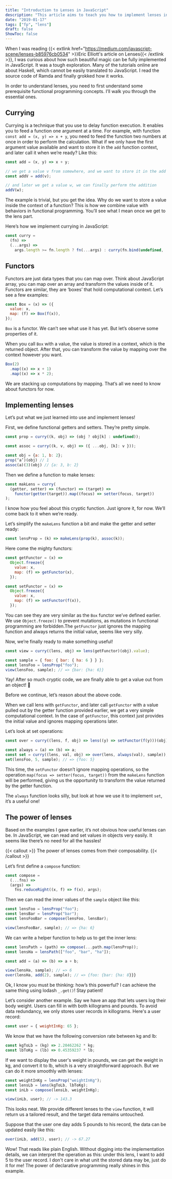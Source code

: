 ```yaml
---
title: "Introduction to Lenses in JavaScript"
description: "This article aims to teach you how to implement lenses in vanilla JavaScript. You'll appreciate the expressiveness of functional programming."
date: "2019-01-17"
tags: ["fp", "lens"]
draft: false
ShowToc: false
---
```


When I was reading {{< extlink href="https://medium.com/javascript-scene/lenses-b85976cb0534" >}}Eric Elliott's article on Lenses{{< /extlink >}},
I was curious about how such beautiful magic can be fully implemented in
JavaScript. It was a tough exploration. Many of the tutorials online are about
Haskell, which cannot be easily translated to JavaScript. I read the source code
of Ramda and finally grokked how it works.

In order to understand lenses, you need to first understand some prerequisite
functional programming concepts. I’ll walk you through the essential ones.

## Currying

Currying is a technique that you use to delay function execution. It enables you
to feed a function one argument at a time. For example, with function
`const add = (x, y) => x + y`, you need to feed the function two numbers at once
in order to perform the calculation. What if we only have the first argument
value available and want to store it in the `add` function context, and later
call it when we’re ready? Like this:

```javascript
const add = (x, y) => x + y;

// we get a value v from somewhere, and we want to store it in the add function context
const addV = add(v);

// and later we get a value w, we can finally perform the addition
addV(w);
```

The example is trivial, but you get the idea. Why do we want to store a value
inside the context of a function? This is how we combine value with behaviors in
functional programming. You’ll see what I mean once we get to the lens part.

Here’s how we implement currying in JavaScript:

```javascript
const curry =
  (fn) =>
  (...args) =>
    args.length >= fn.length ? fn(...args) : curry(fn.bind(undefined, ...args));
```

## Functors

Functors are just data types that you can map over. Think about JavaScript
array, you can map over an array and transform the values inside of it. Functors
are similar, they are ‘boxes’ that hold computational context. Let’s see a few
examples:

```javascript
const Box = (x) => ({
  value: x,
  map: (f) => Box(f(x)),
});
```

`Box` is a functor. We can’t see what use it has yet. But let’s observe some
properties of it.

When you call `Box` with a value, the value is stored in a context, which is the
returned object. After that, you can transform the value by mapping over the
context however you want.

```javascript
Box(2)
  .map((x) => x + 1)
  .map((x) => x * 2);
```

We are stacking up computations by mapping. That’s all we need to know about functors for now.

## Implementing lenses

Let’s put what we just learned into use and implement lenses!

First, we define functional getters and setters. They’re pretty simple.

```javascript
const prop = curry((k, obj) => (obj ? obj[k] : undefined));

const assoc = curry((k, v, obj) => ({ ...obj, [k]: v }));

const obj = {a: 1, b: 2};
prop(‘a’)(obj) // 1
assoc(a)(3)(obj) // {a: 3, b: 2}
```

Then we define a function to make lenses:

```javascript
const makLens = curry(
  (getter, setter) => (functor) => (target) =>
    functor(getter(target)).map((focus) => setter(focus, target))
);
```

I know how you feel about this cryptic function. Just ignore it, for now. We’ll
come back to it when we’re ready.

Let’s simplify the `makeLens` function a bit and make the getter and setter
ready:

```javascript
const lensProp = (k) => makeLens(prop(k), assoc(k));
```

Here come the mighty functors:

```javascript
const getFunctor = (x) =>
  Object.freeze({
    value: x,
    map: (f) => getFunctor(x),
  });

const setFunctor = (x) =>
  Object.freeze({
    value: x,
    map: (f) => setFunctor(f(x)),
  });
```

You can see they are very similar as the `Box` functor we’ve defined earlier. We
use `Object.freeze()` to prevent mutations, as mutations in functional
programming are forbidden.The `getFunctor` just ignores the mapping function and
always returns the initial value, seems like very silly.

Now, we’re finally ready to make something useful!

```javascript
const view = curry((lens, obj) => lens(getFunctor)(obj).value);

const sample = { foo: { bar: { ha: 6 } } };
const lensFoo = lensProp("foo");
view(lensFoo, sample); // => {bar: {ha: 6}}
```

Yay! After so much cryptic code, we are finally able to get a value out from an
object! 🤣

Before we continue, let’s reason about the above code.

When we call lens with `getFunctor`, and later call `getFunctor` with a value
pulled out by the getter function provided earlier, we get a very simple
computational context. In the case of `getFunctor`, this context just provides
the initial value and ignores mapping operations later.

Let’s look at set operations:

```javascript
const over = curry((lens, f, obj) => lens((y) => setFunctor(f(y)))(obj).value);

const always = (a) => (b) => a;
const set = curry((lens, val, obj) => over(lens, always(val), sample));
set(lensFoo, 5, sample); // => {foo: 5}
```

This time, the `setFunctor` doesn’t ignore mapping operations, so the operation
`map(focus => setter(focus, target))` from the `makeLens` function will be
performed, giving us the opportunity to transform the value returned by the
getter function.

The `always` function looks silly, but look at how we use it to implement `set`,
it’s a useful one!

## The power of lenses

Based on the examples I gave earlier, it’s not obvious how useful lenses can be.
In JavaScript, we can read and set values in objects very easily. It seems like
there’s no need for all the hassles!

{{< callout >}}
The power of lenses comes from their composability.
{{< /callout >}}

Let’s first define a `compose` function:

```javascript
const compose =
  (...fns) =>
  (args) =>
    fns.reduceRight((x, f) => f(x), args);
```

Then we can read the inner values of the `sample` object like this:

```javascript
const lensFoo = lensProp("foo");
const lensBar = lensProp("bar");
const lensFooBar = compose(lensFoo, lensBar);

view(lensFooBar, sample); // => {ha: 6}
```

We can write a helper function to help us to get the inner lens:

```javascript
const lensPath = (path) => compose(...path.map(lensProp));
const lensHa = lensPath(["foo", "bar", "ha"]);

const add = (a) => (b) => a + b;

view(lensHa, sample); // => 6
over(lensHa, add(2), sample); // => {foo: {bar: {ha: 8}}}
```

Ok, I know you must be thinking: how’s this powerful? I can achieve the same
thing using lodash `_.get()`! Stay patient!

Let’s consider another example. Say we have an app that lets users log their
body weight. Users can fill in with both killograms and pounds. To avoid data
redundancy, we only stores user records in killograms. Here's a user record:

```javascript
const user = { weightInKg: 65 };
```

We know that we have the following conversion rate between kg and lb:

```js
const kgToLb = (kg) => 2.20462262 * kg;
const lbToKg = (lb) => 0.45359237 * lb;
```

If we want to display the user's weight in pounds, we can get the weight in kg,
and convert it to lb, which is a very straightforward approach. But we can do it
more smoothly with lenses:

```js
const weightInKg = lensProp("weightInKg");
const lensLb = lens(kgToLb, lbToKg);
const inLb = compose(lensLb, weightInKg);

view(inLb, user); // -> 143.3
```

This looks neat. We provide different lenses to the `view` function, it will
return us a tailored result, and the target data remains untouched.

Suppose that the user one day adds 5 pounds to his record, the data can be
updated easily like this:

```javascript
over(inLb, add(5), user); // -> 67.27
```

Wow! That reads like plain English. Without digging into the implementation
details, we can interpret the operation as this: under this lens, I want to add
5 to the user record. I don't care in what unit the stored data may be, just do
it for me! The power of declarative programming really shines in this example.
